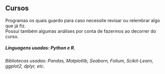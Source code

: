 ## Cursos
Programas os quais guardo para caso necessite revisar ou relembrar algo que já fiz.<br>
Possui também algumas análises por conta de fazermos ao decorrer do curso.
##### Linguagens usadas: Python e R.
###### Bibliotecas usadas: Pandas, Matplotlib, Seaborn, Folium, Scikit-Learn, ggplot2, dplyr, etc.

